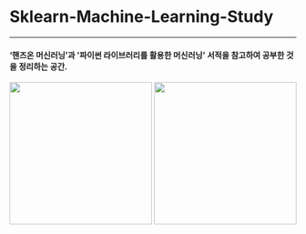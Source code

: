 # Sklearn-Machine-Learning-Study

***

#### ‘핸즈온 머신러닝’과 '파이썬 라이브러리를 활용한 머신러닝' 서적을 참고하여 공부한 것을 정리하는 공간. 

<img src="https://user-images.githubusercontent.com/55140109/127477462-5c6e47a0-ba90-4951-96a2-d507ec98703e.jpg" width="250" height = "250">
<img src="https://user-images.githubusercontent.com/55140109/127477488-54ca2bd2-4820-470b-8448-926969f813fb.jpg" width="250" height = "250">

